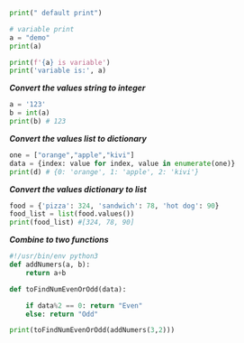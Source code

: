 
```py
print(" default print")

# variable print
a = "demo"
print(a)

print(f'{a} is variable')
print('variable is:', a)
```
**_Convert the values string to integer_**
```py
a = '123'
b = int(a)
print(b) # 123
```
**_Convert the values list to dictionary_**
```py
one = ["orange","apple","kivi"]
data = {index: value for index, value in enumerate(one)}
print(d) # {0: 'orange', 1: 'apple', 2: 'kivi'}
```
**_Convert the values dictionary to list_**
```py
food = {'pizza': 324, 'sandwich': 78, 'hot dog': 90}
food_list = list(food.values())
print(food_list) #[324, 78, 90]
```
**_Combine to two functions_**
```py
#!/usr/bin/env python3
def addNumers(a, b):
    return a+b

def toFindNumEvenOrOdd(data):

    if data%2 == 0: return "Even"
    else: return "Odd"

print(toFindNumEvenOrOdd(addNumers(3,2)))
```
